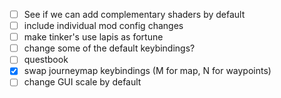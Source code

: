 - [ ] See if we can add complementary shaders by default
- [ ] include individual mod config changes
- [ ] make tinker's use lapis as fortune
- [ ] change some of the default keybindings?
- [ ] questbook
- [x] swap journeymap keybindings (M for map, N for waypoints)
- [ ] change GUI scale by default
